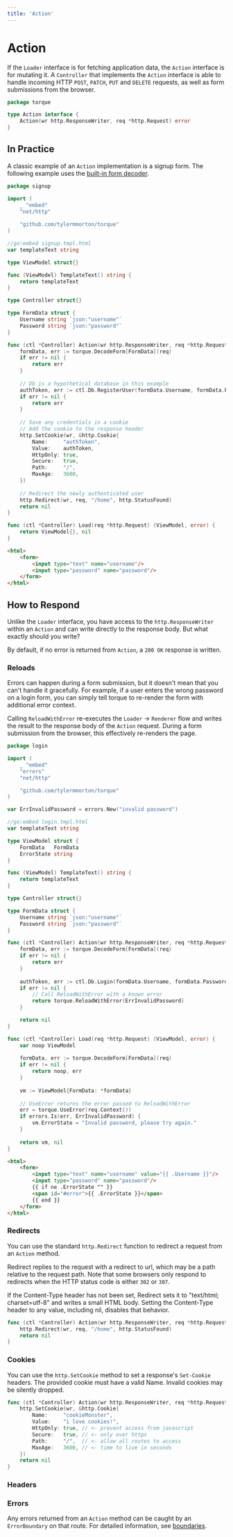 ```yaml
---
title: 'Action'
---
```


# Action

If the `Loader` interface is for fetching application data, the `Action` interface is for mutating it. A `Controller` that implements the `Action` interface is able to handle incoming HTTP `POST`, `PATCH`, `PUT` and `DELETE` requests, as well as form submissions from the browser.

```go api.go
package torque

type Action interface {
    Action(wr http.ResponseWriter, req *http.Request) error
}
```

## In Practice

A classic example of an `Action` implementation is a signup form. The following example uses the [built-in form decoder](/docs/forms).

```go signup.go
package signup

import (
    _ "embed"
    "net/http"
    
    "github.com/tylermmorton/torque"
)

//go:embed signup.tmpl.html
var templateText string

type ViewModel struct{}

func (ViewModel) TemplateText() string {
    return templateText
}

type Controller struct{}

type FormData struct {
    Username string `json:"username"`
    Password string `json:"password"`
}

func (ctl *Controller) Action(wr http.ResponseWriter, req *http.Request) error {
    formData, err := torque.DecodeForm[FormData](req)
    if err != nil {
        return err
    }
	
    // Db is a hypothetical database in this example
    authToken, err := ctl.Db.RegisterUser(formData.Username, formData.Password)
    if err != nil {
        return err
    }
	
    // Save any credentials in a cookie
    // Add the cookie to the response header
    http.SetCookie(wr, &http.Cookie{
        Name:     "authToken",
        Value:    authToken,
        HttpOnly: true,
        Secure:   true, 
        Path:     "/",
        MaxAge:   3600,
    })
	
    // Redirect the newly authenticated user
    http.Redirect(wr, req, "/home", http.StatusFound)
    return nil
}

func (ctl *Controller) Load(req *http.Request) (ViewModel, error) {
    return ViewModel{}, nil
}
```
```html signup.tmpl.html
<html>
    <form>
        <input type="text" name="username"/>
        <input type="password" name="password"/>
    </form>
</html>
```

## How to Respond

Unlike the `Loader` interface, you have access to the `http.ResponseWriter` within an `Action` and can write directly to the response body. But what exactly should you write?

By default, if no error is returned from `Action`, a `200 OK` response is written.

### Reloads

Errors can happen during a form submission, but it doesn't mean that you can't handle it gracefully. For example, if a user enters the wrong password on a login form, you can simply tell torque to re-render the form with additional error context.

Calling `ReloadWithError` re-executes the `Loader` -> `Renderer` flow and writes the result to the response body of the `Action` request. During a form submission from the browser, this effectively re-renders the page.

```go login.go
package login

import (
	_ "embed"
	"errors"
	"net/http"

	"github.com/tylermmorton/torque"
)

var ErrInvalidPassword = errors.New("invalid password")

//go:embed login.tmpl.html
var templateText string

type ViewModel struct {
    FormData   FormData
    ErrorState string
}

func (ViewModel) TemplateText() string {
    return templateText
}

type Controller struct{}

type FormData struct {
    Username string `json:"username"`
    Password string `json:"password"`
}

func (ctl *Controller) Action(wr http.ResponseWriter, req *http.Request) error {
    formData, err := torque.DecodeForm[FormData](req)
    if err != nil {
        return err
    }
    
    authToken, err := ctl.Db.Login(formData.Username, formData.Password)
    if err != nil {
        // Call ReloadWithError with a known error
        return torque.ReloadWithError(ErrInvalidPassword)
    }

    return nil
}

func (ctl *Controller) Load(req *http.Request) (ViewModel, error) {
    var noop ViewModel
	
    formData, err := torque.DecodeForm[FormData](req)
    if err != nil {
        return noop, err
    }
	
    vm := ViewModel{FormData: *formData}
	
    // UseError returns the error passed to ReloadWithError 
    err = torque.UseError(req.Context())
    if errors.Is(err, ErrInvalidPassword) {
        vm.ErrorState = "Invalid password, please try again."
    }
	
    return vm, nil
}
```
```html login.tmpl.html
<html>
    <form>
        <input type="text" name="username" value="{{ .Username }}"/>
        <input type="password" name="password"/>
        {{ if ne .ErrorState "" }}
        <span id="#error">{{ .ErrorState }}</span>
        {{ end }}
    </form>
</html>
```

### Redirects

You can use the standard `http.Redirect` function to redirect a request from an `Action` method. 

Redirect replies to the request with a redirect to url, which may be a path relative to the request path. Note that some browsers only respond to redirects when the HTTP status code is either `302` or `307`.

If the Content-Type header has not been set, Redirect sets it to "text/html; charset=utf-8" and writes a small HTML body. Setting the Content-Type header to any value, including nil, disables that behavior.

```go 
func (ctl *Controller) Action(wr http.ResponseWriter, req *http.Request) error {
    http.Redirect(wr, req, "/home", http.StatusFound)
    return nil
}
```

### Cookies

You can use the `http.SetCookie` method to set a response's `Set-Cookie` headers. The provided cookie must have a valid Name. Invalid cookies may be silently dropped.

```go
func (ctl *Controller) Action(wr http.ResponseWriter, req *http.Request) error {
    http.SetCookie(wr, &http.Cookie{
        Name:     "cookieMonster",
        Value:    "i love cookies!",
        HttpOnly: true, // <- prevent access from javascript
        Secure:   true, // <- only over https
        Path:     "/",  // <- allow all routes to access
        MaxAge:   3600, // <- time to live in seconds
    })
    return nil
}
```

### Headers

### Errors

Any errors returned from an `Action` method can be caught by an `ErrorBoundary` on that route. For detailed information, see [boundaries](/docs/boundaries).